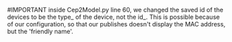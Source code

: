 #IMPORTANT 
inside Cep2Model.py line 60, we changed the saved id of the devices to be the type_ of the device, not the id_. 
This is possible because of our configuration, so that our publishes doesn't display the MAC address, but the 'friendly name'.
